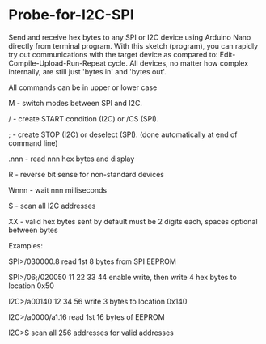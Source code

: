 # Probe-for-I2C-SPI

Send and receive hex bytes to any SPI or I2C device using Arduino Nano directly from terminal program. With this sketch (program), you can rapidly try out communications with the target device as compared to: Edit-Compile-Upload-Run-Repeat cycle.  All devices, no matter how complex internally, are still just 'bytes in' and 'bytes out'.

All commands can be in upper or lower case

M - switch modes between SPI and I2C.

/ - create START condition (I2C) or /CS (SPI).

; - create STOP (I2C) or deselect (SPI). (done automatically at end of command line)

.nnn - read nnn hex bytes and display

R - reverse bit sense for non-standard devices

Wnnn - wait nnn milliseconds

S - scan all I2C addresses

XX - valid hex bytes sent by default must be 2 digits each, spaces optional between bytes



Examples:

SPI>/030000.8   read 1st 8 bytes from SPI EEPROM

SPI>/06;/020050 11 22 33 44  enable write, then write 4 hex bytes to location 0x50

I2C>/a00140 12 34 56    write 3 bytes to location 0x140

I2C>/a0000/a1.16       read 1st 16 bytes of EEPROM

I2C>S                   scan all 256 addresses for valid addresses

